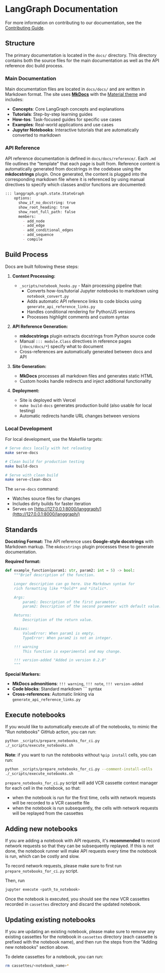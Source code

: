 # LangGraph Documentation

For more information on contributing to our documentation, see the [Contributing Guide](../CONTRIBUTING.md).

## Structure

The primary documentation is located in the `docs/` directory. This directory contains both the source files for the main documentation as well as the API reference doc build process.

### Main Documentation

Main documentation files are located in `docs/docs/` and are written in Markdown format. The site uses [**MkDocs**](https://www.mkdocs.org/) with the [Material theme](https://squidfunk.github.io/mkdocs-material/) and includes:

- **Concepts**: Core LangGraph concepts and explanations
- **Tutorials**: Step-by-step learning guides
- **How-tos**: Task-focused guides for specific use cases
- **Examples**: Real-world applications and use cases
- **Jupyter Notebooks**: Interactive tutorials that are automatically converted to markdown

### API Reference

API reference documentation is defined in `docs/docs/reference/`. Each `.md` file outlines the "template" that each page is built from. Reference content is automatically generated from docstrings in the codebase using the **mkdocstrings** plugin. Once generated, the content is plugged into the corresponding markdown file where it is referenced by using manual directives to specify which classes and/or functions are documented:

```markdown
::: langgraph.graph.state.StateGraph
    options:
      show_if_no_docstring: true
      show_root_heading: true
      show_root_full_path: false
      members:
        - add_node
        - add_edge
        - add_conditional_edges
        - add_sequence
        - compile
```

## Build Process

Docs are built following these steps:

1. **Content Processing:**
   - `_scripts/notebook_hooks.py` - Main processing pipeline that:
     - Converts how-tos/tutorial Jupyter notebooks to markdown using `notebook_convert.py`
     - Adds automatic API reference links to code blocks using `generate_api_reference_links.py`
     - Handles conditional rendering for Python/JS versions
     - Processes highlight comments and custom syntax

2. **API Reference Generation:**
   - **mkdocstrings** plugin extracts docstrings from Python source code
   - Manual `::: module.Class` directives in reference pages (`/docs/docs/*`) specify what to document
   - Cross-references are automatically generated between docs and API

3. **Site Generation:**
   - **MkDocs** processes all markdown files and generates static HTML
   - Custom hooks handle redirects and inject additional functionality

4. **Deployment:**
   - Site is deployed with Vercel
   - `make build-docs` generates production build (also usable for local testing)
   - Automatic redirects handle URL changes between versions

### Local Development

For local development, use the Makefile targets:

```bash
# Serve docs locally with hot reloading
make serve-docs

# Clean build for production testing
make build-docs

# Serve with clean build
make serve-clean-docs
```

The `serve-docs` command:

- Watches source files for changes
- Includes dirty builds for faster iteration
- Serves on [http://127.0.0.1:8000/langgraph/](http://127.0.0.1:8000/langgraph/)

## Standards

**Docstring Format:**
The API reference uses **Google-style docstrings** with Markdown markup. The `mkdocstrings` plugin processes these to generate documentation.

**Required format:**

```python
def example_function(param1: str, param2: int = 5) -> bool:
    """Brief description of the function.

    Longer description can go here. Use Markdown syntax for
    rich formatting like **bold** and *italic*.

    Args:
        param1: Description of the first parameter.
        param2: Description of the second parameter with default value.

    Returns:
        Description of the return value.

    Raises:
        ValueError: When param1 is empty.
        TypeError: When param2 is not an integer.

    !!! warning
        This function is experimental and may change.

    !!! version-added "Added in version 0.2.0"
    """
```

**Special Markers:**

- **MkDocs admonitions**: `!!! warning`, `!!! note`, `!!! version-added`
- **Code blocks**: Standard markdown ``` syntax
- **Cross-references**: Automatic linking via `generate_api_reference_links.py`

## Execute notebooks

If you would like to automatically execute all of the notebooks, to mimic the "Run notebooks" GitHub action, you can run:

```bash
python _scripts/prepare_notebooks_for_ci.py
./_scripts/execute_notebooks.sh
```

**Note**: if you want to run the notebooks without `%pip install` cells, you can run:

```bash
python _scripts/prepare_notebooks_for_ci.py --comment-install-cells
./_scripts/execute_notebooks.sh
```

`prepare_notebooks_for_ci.py` script will add VCR cassette context manager for each cell in the notebook, so that:

- when the notebook is run for the first time, cells with network requests will be recorded to a VCR cassette file
- when the notebook is run subsequently, the cells with network requests will be replayed from the cassettes

## Adding new notebooks

If you are adding a notebook with API requests, it's **recommended** to record network requests so that they can be subsequently replayed. If this is not done, the notebook runner will make API requests every time the notebook is run, which can be costly and slow.

To record network requests, please make sure to first run `prepare_notebooks_for_ci.py` script.

Then, run

```bash
jupyter execute <path_to_notebook>
```

Once the notebook is executed, you should see the new VCR cassettes recorded in `cassettes` directory and discard the updated notebook.

## Updating existing notebooks

If you are updating an existing notebook, please make sure to remove any existing cassettes for the notebook in `cassettes` directory (each cassette is prefixed with the notebook name), and then run the steps from the "Adding new notebooks" section above.

To delete cassettes for a notebook, you can run:

```bash
rm cassettes/<notebook_name>*
```
